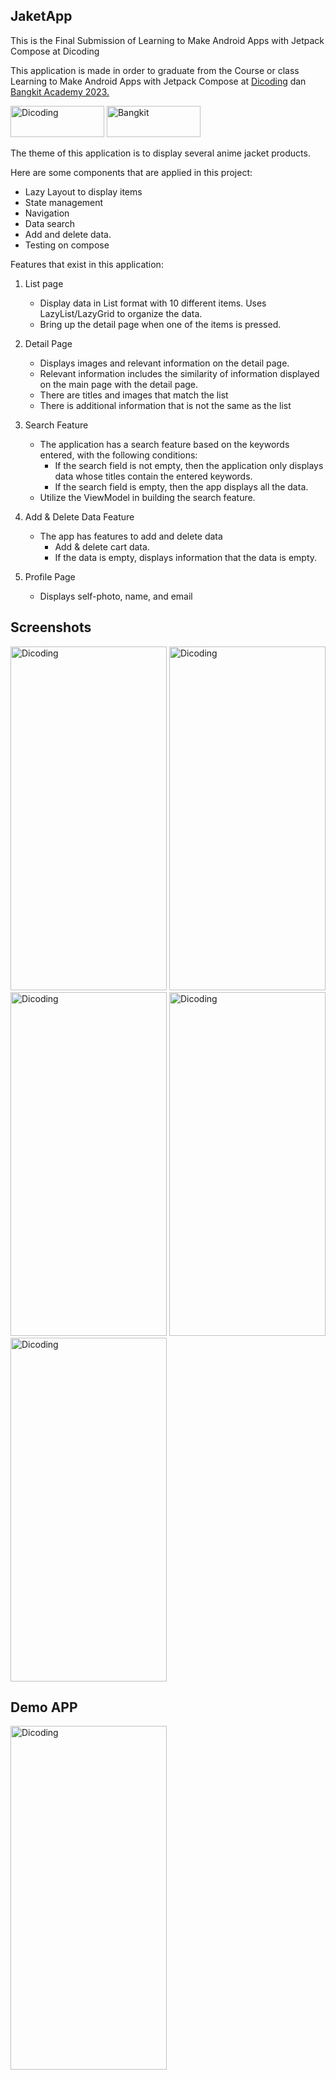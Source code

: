## JaketApp

This is the Final Submission of Learning to Make Android Apps with Jetpack Compose at Dicoding
  
  This application is made in order to graduate from the Course or class Learning to Make Android Apps with Jetpack Compose at [Dicoding](https://www.dicoding.com/)  dan [Bangkit Academy 2023.](https://www.google.com](https://grow.google/intl/id_id/bangkit/?tab=machine-learning)https://grow.google/intl/id_id/bangkit/?tab=machine-learning)
  
  <img src="https://github.com/Rifai2a2/SubmissionAkhirBelajarMembuatAplikasiAndroiddenganJetpackCompose/assets/129079560/46e9994f-74ad-4258-9ff7-c9990a1ece08" alt="Dicoding" width="150" height="50">   <img src="https://github.com/Rifai2a2/SubmissionAkhirBelajarMembuatAplikasiAndroiddenganJetpackCompose/assets/129079560/c5b23549-9355-4602-b4d7-a3d4f55f30ce" alt="Bangkit" width="150" height="50">    
       

The theme of this application is to display several anime jacket products.

Here are some components that are applied in this project:


- Lazy Layout to display items
- State management
- Navigation
- Data search
- Add and delete data.
- Testing on compose

Features that exist in this application:
1. List page
   - Display data in List format with 10 different items. Uses LazyList/LazyGrid to organize the data.
   - Bring up the detail page when one of the items is pressed.

2. Detail Page
   - Displays images and relevant information on the detail page.
   - Relevant information includes the similarity of information displayed on the main page with the detail page.
   - There are titles and images that match the list
   - There is additional information that is not the same as the list


3. Search Feature
   - The application has a search feature based on the keywords entered, with the following conditions:
       - If the search field is not empty, then the application only displays data whose titles contain the entered keywords.
       - If the search field is empty, then the app displays all the data.
   - Utilize the ViewModel in building the search feature.
     
4. Add & Delete Data Feature
   - The app has features to add and delete data
       - Add & delete cart data.
       - If the data is empty, displays information that the data is empty.

5. Profile Page
   - Displays self-photo, name, and email

## Screenshots
<img src="https://github.com/Rifai2a2/SubmissionAkhirBelajarMembuatAplikasiAndroiddenganJetpackCompose/assets/129079560/8e3a48ec-2c0c-4d7b-9264-add489574061" alt="Dicoding" width="250" height="550">
<img src="https://github.com/Rifai2a2/SubmissionAkhirBelajarMembuatAplikasiAndroiddenganJetpackCompose/assets/129079560/6606ffa5-cbd0-49ad-a841-261694cf4ad6" alt="Dicoding" width="250" height="550">
<img src="https://github.com/Rifai2a2/SubmissionAkhirBelajarMembuatAplikasiAndroiddenganJetpackCompose/assets/129079560/2866ea0f-19bf-45a8-86fb-693c2e78ef7e" alt="Dicoding" width="250" height="550">
<img src="https://github.com/Rifai2a2/SubmissionAkhirBelajarMembuatAplikasiAndroiddenganJetpackCompose/assets/129079560/980126b6-1abc-4446-86a5-e92a84d1adc0" alt="Dicoding" width="250" height="550">
<img src="https://github.com/Rifai2a2/SubmissionAkhirBelajarMembuatAplikasiAndroiddenganJetpackCompose/assets/129079560/16f731ed-3084-484d-acbb-6f2ad513aadb" alt="Dicoding" width="250" height="550">

## Demo APP
<img src="https://github.com/Rifai2a2/SubmissionAkhirBelajarMembuatAplikasiAndroiddenganJetpackCompose/assets/129079560/07fa81e9-4b85-4130-be27-c481c51f303f" alt="Dicoding" width="250" height="550">


